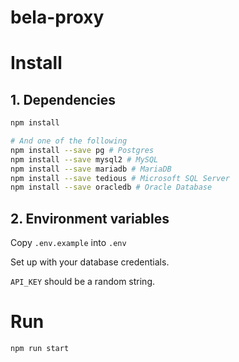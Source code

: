 # bela-proxy

# Install

## 1. Dependencies

```bash
npm install

# And one of the following
npm install --save pg # Postgres
npm install --save mysql2 # MySQL
npm install --save mariadb # MariaDB
npm install --save tedious # Microsoft SQL Server
npm install --save oracledb # Oracle Database
```

## 2. Environment variables

Copy `.env.example` into `.env`

Set up with your database credentials.

`API_KEY` should be a random string.

# Run

```bash
npm run start
```
